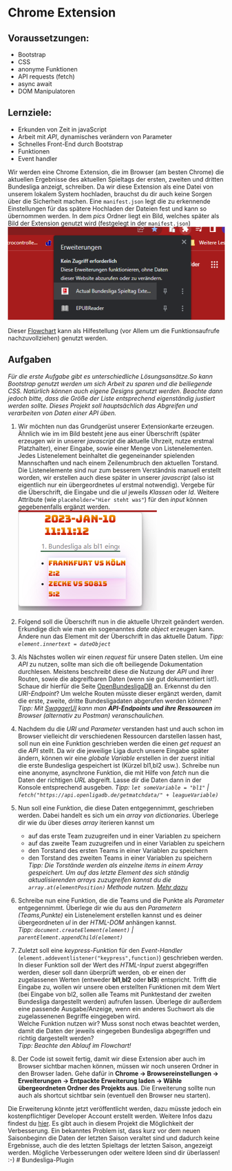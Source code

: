 # Chrome Extension

## Voraussetzungen:
  - Bootstrap
  - CSS
  - anonyme Funktionen
  - API requests (fetch)
  - async await 
  - DOM Manipulatoren

## Lernziele:
 
  - Erkunden von Zeit in javaScript
  - Arbeit mit *API*, dynamisches verändern von Parameter
  - Schnelles Front-End durch Bootstrap
  - Funktionen
  - Event handler

Wir werden eine Chrome Extension, die im Browser (am besten Chrome) die aktuellen Ergebnisse des aktuellen Spieltags der ersten, zweiten und dritten Bundesliga anzeigt, schreiben. Da wir diese Extension als eine Datei von unserem lokalem System hochladen, brauchst du dir auch keine Sorgen über die Sicherheit machen. Eine `manifest.json` legt die zu erkennende Einstellungen für das spätere Hochladen der Dateien fest und kann so übernommen werden. In dem *pics* Ordner liegt ein Bild, welches später als Bild der Extension genutzt wird (festgelegt in der `manifest.json`)   
![Bild noch einfügen](./img/overview.png)

Dieser [Flowchart](https://miro.com/app/board/uXjVPz_rJUk=/?share_link_id=416269144797) kann als Hilfestellung (vor Allem um die Funktionsaufrufe nachzuvollziehen) genutzt werden.

## Aufgaben

*Für die erste Aufgabe gibt es unterschiedliche Lösungsansätze.So kann Bootstrap genutzt werden um sich Arbeit zu sparen und die beiliegende CSS. Natürlich können auch eigene Designs genutzt werden. Beachte dann jedoch bitte, dass die Größe der Liste entsprechend eigenständig justiert werden sollte. Dieses Projekt soll hauptsächlich das Abgreifen und verarbeiten von Daten einer API üben.*
1. Wir möchten nun das Grundgerüst unserer Extensionkarte erzeugen. Ähnlich wie im
im Bild besteht jene aus einer Überschrift (später erzeugen wir in unserer *javascript* die aktuelle Uhrzeit, nutze erstmal Platzhalter), einer Eingabe, sowie einer Menge von Listenelementen. Jedes Listenelement beinhaltet die gegeneinander spielenden Mannschaften und nach einem Zeilenumbruch den aktuellen Torstand. Die Listenelemente sind nur zum besserem Verständnis manuell erstellt worden, wir erstellen auch diese später in unserer *javascript* (also ist eigentlich nur ein übergeordnetes *ul* erstmal notwendig). Vergebe für die Überschrift, die Eingabe und  die *ul* jeweils *Klassen* oder *Id*. Weitere Attribute (wie `placeholder="Hier steht was"`) für den *input* können gegebenenfalls ergänzt werden.<br>
![HTML/CSS](./img/grundgeruest.png)


2. Folgend soll die Überschrift nun in die aktuelle Uhrzeit geändert werden. Erkundige dich wie man ein sogenanntes *date object* erzeugen kann. Ändere nun das Element mit der Überschrift in das aktuelle Datum. *Tipp: `element.innertext = dateObject`*
      
3. Als Nächstes wollen wir einen *request* für unsere Daten stellen. Um eine *API* zu nutzen, sollte man sich die oft beiliegende Dokumentation durchlesen. Meistens beschreibt diese die Nutzung der *API* und ihrer Routen, sowie die abgreifbaren Daten (wenn sie gut dokumentiert ist!). Schaue dir hierfür die Seite [OpenBundesligaDB](https://www.openligadb.de/) an. Erkennst du den *URI-Endpoint*? Um welche Routen müsste dieser ergänzt werden, damit die erste, zweite, dritte Bundesligadaten abgerufen werden können?<br>
*Tipp: Mit [SwaggerUI](https://swagger.io/tools/swagger-ui/download/) kann man **API-Endpoints und ihre Ressourcen** im Browser (alternativ zu Postman) veranschaulichen.*  

4. Nachdem du die *URI und Parameter* verstanden hast und auch schon im Browser vielleicht dir verschiedenen Ressourcen darstellen lassen hast, soll nun ein eine Funktion geschrieben werden die einen *get request* an die *API* stellt. Da wir die jeweilige Liga durch unsere Eingabe später ändern, können wir eine *globale Variable* erstellen in der zuerst initial die erste Bundesliga gespeichert ist (Kürzel bl1,bl2 usw.). Schreibe nun eine anonyme, asynchrone Funktion, die mit Hilfe von *fetch* nun die Daten der richtigen *URL* abgreift. Lasse dir die Daten dann in der Konsole entsprechend ausgeben. *Tipp: `let someVariable = "bl1"` | `fetch("https://api.openligadb.de/getmatchdata/" + leagueVariable)`*

5. Nun soll eine Funktion, die diese Daten entgegennimmt, geschrieben werden. Dabei handelt es sich um ein *array von dictionaries*. Überlege dir wie du über dieses *array* iterieren kannst um
   - auf das erste Team zuzugreifen und in einer Variablen zu speichern
   - auf das zweite Team zuzugreifen und in einer Variablen zu speichern
   - den Torstand des ersten Teams in einer Variablen zu speichern
   - den Torstand des zweiten Teams in einer Variablen zu speichern<br>
*Tipp: Die Torstände werden als einzelne items in einem Array gespeichert. Um auf das letzte Element des sich ständig aktualisierenden arrays zuzugreifen kannst du die `array.at(elementPosition)` Methode nutzen. [Mehr dazu](https://developer.mozilla.org/en-US/docs/Web/JavaScript/Reference/Global_Objects/Array/at)*

6. Schreibe nun eine Funktion, die die Teams und die Punkte als *Parameter* entgegennimmt. Überlege dir wie du aus den *Parametern (Teams,Punkte)* ein Listenelement erstellen kannst und es deiner übergeordneten *ul* in der *HTML-DOM* anhängen kannst.<br>
*Tipp: `document.createElement(element)` | `parentElement.appendChild(element)`*

7. Zuletzt soll eine *keypress-Funktion* für den *Event-Handler* (`element.addeventlistener("keypress",function)`) geschrieben werden. In dieser Funktion soll der Wert des *HTML-Input* zuerst abgegriffen werden, dieser soll dann überprüft werden, ob er einen der zugelassenen Werten (entweder **bl1**,**bl2** oder **bl3**) entspricht. Trifft die Eingabe zu, wollen wir unsere oben erstellten Funktionen mit dem Wert (bei Eingabe von bl2, sollen alle Teams mit Punktestand der zweiten Bundesliga dargestellt werden) aufrufen lassen. Überlege dir außerdem eine passende Ausgabe/Anzeige, wenn ein anderes Suchwort als die zugelassenenen Begriffe eingegeben wird.<br>
Welche Funktion nutzen wir? Muss sonst noch etwas beachtet werden, damit die Daten der jeweils eingegeben Bundesliga abgegriffen und richtig dargestellt werden?<br>
*Tipp: Beachte den Ablauf im Flowchart!*

8. Der Code ist soweit fertig, damit wir diese Extension aber auch im Browser sichtbar machen können, müssen wir noch unseren Ordner in den Browser laden. Gehe dafür in **Chrome -> Browsereinstellungen -> Erweiterungen -> Entpackte Erweiterung laden -> Wähle übergeordneten Ordner des Projekts aus**. Die Erweiterung sollte nun auch als shortcut sichtbar sein (eventuell den Browser neu starten).

Die Erweiterung könnte jetzt veröffentlicht werden, dazu müsste jedoch ein kostenpflichtiger Developer Account erstellt werden. Weitere Infos dazu findest du [hier](https://support.google.com/chrome/a/answer/2714278?hl=de). Es gibt auch in diesem Projekt die Möglichkeit der Verbesserung. Ein bekanntes Problem ist, dass kurz vor dem neuen Saisonbeginn die Daten der letzten Saison veraltet sind und dadurch keine Ergebnisse, auch die des letzten Spieltags der letzten Saison, angezeigt werden. Mögliche Verbesserungen oder weitere Ideen sind dir überlassen! :-) 
#   B u n d e s l i g a - P l u g i n 
 
 